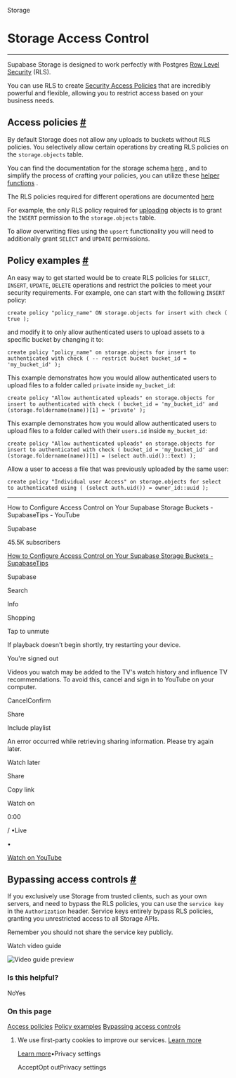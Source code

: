 Storage

# Storage Access Control

* * *

Supabase Storage is designed to work perfectly with Postgres [Row Level Security](https://supabase.com/docs/guides/database/postgres/row-level-security) (RLS).

You can use RLS to create [Security Access Policies](https://www.postgresql.org/docs/current/sql-createpolicy.html) that are incredibly powerful and flexible, allowing you to restrict access based on your business needs.

## Access policies [\#](https://supabase.com/docs/guides/storage/security/access-control\#access-policies)

By default Storage does not allow any uploads to buckets without RLS policies. You selectively allow certain operations by creating RLS policies on the `storage.objects` table.

You can find the documentation for the storage schema [here](https://supabase.com/docs/guides/storage/schema/design) , and to simplify the process of crafting your policies, you can utilize these [helper functions](https://supabase.com/docs/guides/storage/schema/helper-functions) .

The RLS policies required for different operations are documented [here](https://supabase.com/docs/reference/javascript/storage-createbucket)

For example, the only RLS policy required for [uploading](https://supabase.com/docs/reference/javascript/storage-from-upload) objects is to grant the `INSERT` permission to the `storage.objects` table.

To allow overwriting files using the `upsert` functionality you will need to additionally grant `SELECT` and `UPDATE` permissions.

## Policy examples [\#](https://supabase.com/docs/guides/storage/security/access-control\#policy-examples)

An easy way to get started would be to create RLS policies for `SELECT`, `INSERT`, `UPDATE`, `DELETE` operations and restrict the policies to meet your security requirements. For example, one can start with the following `INSERT` policy:

`
create policy "policy_name"
ON storage.objects
for insert with check (
true
);
`

and modify it to only allow authenticated users to upload assets to a specific bucket by changing it to:

`
create policy "policy_name"
on storage.objects for insert to authenticated with check (
    -- restrict bucket
    bucket_id = 'my_bucket_id'
);
`

This example demonstrates how you would allow authenticated users to upload files to a folder called `private` inside `my_bucket_id`:

`
create policy "Allow authenticated uploads"
on storage.objects
for insert
to authenticated
with check (
bucket_id = 'my_bucket_id' and
(storage.foldername(name))[1] = 'private'
);
`

This example demonstrates how you would allow authenticated users to upload files to a folder called with their `users.id` inside `my_bucket_id`:

`
create policy "Allow authenticated uploads"
on storage.objects
for insert
to authenticated
with check (
bucket_id = 'my_bucket_id' and
(storage.foldername(name))[1] = (select auth.uid()::text)
);
`

Allow a user to access a file that was previously uploaded by the same user:

`
create policy "Individual user Access"
on storage.objects for select
to authenticated
using ( (select auth.uid()) = owner_id::uuid );
`

* * *

How to Configure Access Control on Your Supabase Storage Buckets - SupabaseTips - YouTube

Supabase

45.5K subscribers

[How to Configure Access Control on Your Supabase Storage Buckets - SupabaseTips](https://www.youtube.com/watch?v=4ERX__Y908k)

Supabase

Search

Info

Shopping

Tap to unmute

If playback doesn't begin shortly, try restarting your device.

You're signed out

Videos you watch may be added to the TV's watch history and influence TV recommendations. To avoid this, cancel and sign in to YouTube on your computer.

CancelConfirm

Share

Include playlist

An error occurred while retrieving sharing information. Please try again later.

Watch later

Share

Copy link

Watch on

0:00

/ •Live

•

[Watch on YouTube](https://www.youtube.com/watch?v=4ERX__Y908k "Watch on YouTube")

## Bypassing access controls [\#](https://supabase.com/docs/guides/storage/security/access-control\#bypassing-access-controls)

If you exclusively use Storage from trusted clients, such as your own servers, and need to bypass the RLS policies, you can use the `service key` in the `Authorization` header. Service keys entirely bypass RLS policies, granting you unrestricted access to all Storage APIs.

Remember you should not share the service key publicly.

Watch video guide

![Video guide preview](https://supabase.com/docs/_next/image?url=https%3A%2F%2Fimg.youtube.com%2Fvi%2F4ERX__Y908k%2F0.jpg&w=3840&q=75&dpl=dpl_9xAnUGkSbk4dufV62sNRezafXykJ)

### Is this helpful?

NoYes

### On this page

[Access policies](https://supabase.com/docs/guides/storage/security/access-control#access-policies) [Policy examples](https://supabase.com/docs/guides/storage/security/access-control#policy-examples) [Bypassing access controls](https://supabase.com/docs/guides/storage/security/access-control#bypassing-access-controls)

1. We use first-party cookies to improve our services. [Learn more](https://supabase.com/privacy#8-cookies-and-similar-technologies-used-on-our-european-services)



   [Learn more](https://supabase.com/privacy#8-cookies-and-similar-technologies-used-on-our-european-services)•Privacy settings





   AcceptOpt outPrivacy settings
